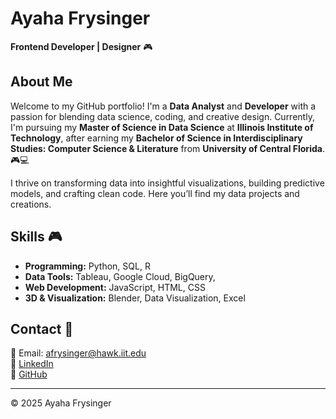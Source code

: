 # Ayaha Frysinger
**Frontend Developer | Designer** 🎮

## About Me
Welcome to my GitHub portfolio! I'm a **Data Analyst** and **Developer** with a passion for blending data science, coding, and creative design. Currently, I'm pursuing my **Master of Science in Data Science** at **Illinois Institute of Technology**, after earning my **Bachelor of Science in Interdisciplinary Studies: Computer Science & Literature** from **University of Central Florida**. 🎮💻

I thrive on transforming data into insightful visualizations, building predictive models, and crafting clean code. Here you’ll find my data projects and creations.


## Skills 🎮
- **Programming:** Python, SQL, R
- **Data Tools:** Tableau, Google Cloud, BigQuery, 
- **Web Development:** JavaScript, HTML, CSS
- **3D & Visualization:** Blender, Data Visualization, Excel

## Contact 📱
📧 Email: afrysinger@hawk.iit.edu  
💼 [LinkedIn](https://linkedin.com/in/ayahafrysinger)  
🐙 [GitHub](https://github.com/afry33)  

---

 
© 2025 Ayaha Frysinger


